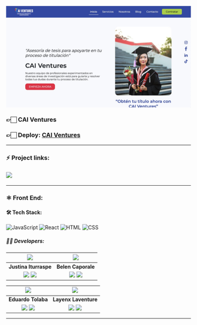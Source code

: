 <img align="center" src="/src/assets/caiventures.jpeg">

<h3>👉🏻 CAI Ventures</h3>

<h3>👉🏻 <b>Deploy: <a href="https://www.caiventuresconsultoria.com/">CAI Ventures</a></b></h3>

<hr/>

### ⚡ Project links:

<h3>
  <a href="https://www.figma.com/file/COTCYNsQ3QImmGJ2q76LHp/CAI-Ventures--?node-id=700%3A1104&mode=dev"> 
    <img src="https://img.shields.io/badge/Figma-%23F24E1E.svg?style=for-the-badge&logo=Figma&logoColor=white"/>
  </a> 
</h3>

<hr/>

### ⚛️ Front End:

#### 🛠️ Tech Stack:

![JavaScript](https://img.shields.io/badge/JavaScript-F7DF1E?style=for-the-badge&logo=JavaScript&logoColor=black) 
![React](https://img.shields.io/badge/React-61DAFB?style=for-the-badge&logo=React&logoColor=white) 
![HTML](https://img.shields.io/badge/HTML5-E34F26?style=for-the-badge&logo=HTML5&logoColor=white) 
![CSS](https://img.shields.io/badge/CSS3-1572B6?style=for-the-badge&logo=CSS3&logoColor=white)

##### 🧑‍💻 Developers:
| <img src="https://avatars.githubusercontent.com/u/81998551?v=4" width=50>| <img src="https://avatars.githubusercontent.com/u/114489104?v=4" width=50>|
|:-:|:-:|
| **Justina Iturraspe**| **Belen Caporale**|
| <a href="https://github.com/justinait"><img src="https://img.shields.io/badge/github-%23121011.svg?&style=for-the-badge&logo=github&logoColor=white"/></a> <a href="https://www.linkedin.com/in/justinaiturraspe/"><img src="https://img.shields.io/badge/linkedin%20-%230077B5.svg?&style=for-the-badge&logo=linkedin&logoColor=white"/></a> | <a href="https://github.com/MariaBelenCaporale"><img src="https://img.shields.io/badge/github-%23121011.svg?&style=for-the-badge&logo=github&logoColor=white"/></a> <a href="https://www.linkedin.com/in/mariabelencaporale/"><img src="https://img.shields.io/badge/linkedin%20-%230077B5.svg?&style=for-the-badge&logo=linkedin&logoColor=white"/></a> 


 <img src="https://avatars.githubusercontent.com/u/107260136?v=4" width=50>| <img src="https://avatars.githubusercontent.com/u/119474401?s=400&u=254c2c52237019291fc3b767374d2bbf683b431b&v=4" width=50>|
 |:-:|:-:|
| **Eduardo Tolaba**| **Layenx Laventure**|
| <a href="https://github.com/TolabaE"><img src="https://img.shields.io/badge/github-%23121011.svg?&style=for-the-badge&logo=github&logoColor=white"/></a> <a href="https://www.linkedin.com/in/tolaba-eduardo-esequiel/"><img src="https://img.shields.io/badge/linkedin%20-%230077B5.svg?&style=for-the-badge&logo=linkedin&logoColor=white"/></a>| <a href="https://github.com/llayenx/llayenx"><img src="https://img.shields.io/badge/github-%23121011.svg?&style=for-the-badge&logo=github&logoColor=white"/></a> <a href="https://www.linkedin.com/in/layenx-laventure/"><img src="https://img.shields.io/badge/linkedin%20-%230077B5.svg?&style=for-the-badge&logo=linkedin&logoColor=white"/></a> 
<hr/>
